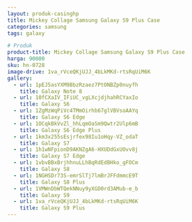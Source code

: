 ```yaml
---
layout: produk-casinghp
title: Mickey Collage Samsung Galaxy S9 Plus Case
categories: samsung
tags: galaxy

# Produk
product-title: Mickey Collage Samsung Galaxy S9 Plus Case
harga: 90000
sku: hn-0728
image-drive: 1va_rVceQKjUJJ_4bLkMKd-rtsRqUiM6K
gallery:
  - url: 1pEJ5asYXM9BbzRzaez7PtONBZp0nuyfh
    title: Galaxy Note 8
  - url: 10fCXaIV_IFiUC_vgLXcjdjhahRCYaxIo
    title: Galaxy S6
  - url: 1ZgMzWqPiVc4TMmOirhb67glVBVsoAAYq
    title: Galaxy S6 Edge
  - url: 1OCqkBkVvZl_hhLqmOaSm9Qwtr2Ulp6mB
    title: Galaxy S6 Edge Plus
  - url: 1km3x255sEsjrfex98Iu1oHqy-VZ_odaT
    title: Galaxy S7
  - url: 1h1wNFpionD9AKNZgA6-HXUDdGxUOvv8j
    title: Galaxy S7 Edge
  - url: 1vbvBBxBrjhhnuLLhBqRdEdBHko_gFOCm
    title: Galaxy S8
  - url: 1NGHSDr73S-emrSlTj7lmBrJFFdmmcE9T
    title: Galaxy S8 Plus
  - url: 1VMWnDbWTQekNNuy9yXGD0rd3AMub-e_b
    title: Galaxy S9
  - url: 1va_rVceQKjUJJ_4bLkMKd-rtsRqUiM6K
    title: Galaxy S9 Plus
---
```

